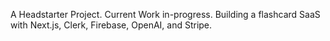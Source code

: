 A Headstarter Project. Current Work in-progress.
Building a flashcard SaaS with Next.js, Clerk, Firebase, OpenAI, and Stripe.
